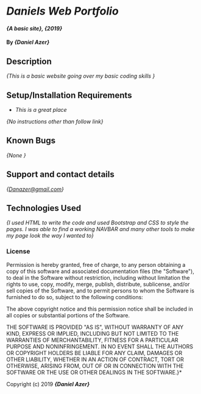 # _Daniels Web Portfolio_

#### _{A basic site}, {2019}_

#### By _**{Daniel Azer}**_

## Description

_{This is a basic website going over my basic coding skills }_

## Setup/Installation Requirements

* _This is a great place_


_{No instructions other than follow link}_

## Known Bugs

_{None }_

## Support and contact details

_{Danazer@gmail.com}_

## Technologies Used

_{I used HTML to write the code and used Bootstrap and CSS to style the pages. I was able to find a working NAVBAR and many other tools to make my page look the way I wanted to}_

### License



Permission is hereby granted, free of charge, to any person obtaining a copy
of this software and associated documentation files (the "Software"), to deal
in the Software without restriction, including without limitation the rights
to use, copy, modify, merge, publish, distribute, sublicense, and/or sell
copies of the Software, and to permit persons to whom the Software is
furnished to do so, subject to the following conditions:

The above copyright notice and this permission notice shall be included in all
copies or substantial portions of the Software.

THE SOFTWARE IS PROVIDED "AS IS", WITHOUT WARRANTY OF ANY KIND, EXPRESS OR
IMPLIED, INCLUDING BUT NOT LIMITED TO THE WARRANTIES OF MERCHANTABILITY,
FITNESS FOR A PARTICULAR PURPOSE AND NONINFRINGEMENT. IN NO EVENT SHALL THE
AUTHORS OR COPYRIGHT HOLDERS BE LIABLE FOR ANY CLAIM, DAMAGES OR OTHER
LIABILITY, WHETHER IN AN ACTION OF CONTRACT, TORT OR OTHERWISE, ARISING FROM,
OUT OF OR IN CONNECTION WITH THE SOFTWARE OR THE USE OR OTHER DEALINGS IN THE
SOFTWARE.}*

Copyright (c) 2019 **_{Daniel Azer}_**
